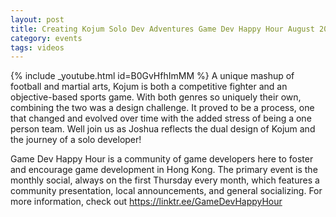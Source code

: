 ```yaml
---
layout: post
title: Creating Kojum Solo Dev Adventures Game Dev Happy Hour August 2023 Monthly
category: events
tags: videos
---
```


{% include _youtube.html id=B0GvHfhImMM %}
A unique mashup of football and martial arts, Kojum is both a competitive fighter and an objective-based sports game. With both genres so uniquely their own, combining the two was a design challenge. It proved to be a process, one that changed and evolved over time with the added stress of being a one person team. Well join us as Joshua reflects the dual design of Kojum and the journey of a solo developer!

Game Dev Happy Hour is a community of game developers here to foster and encourage game development in Hong Kong. The primary event is the monthly social, always on the first Thursday every month, which features a community presentation, local announcements, and general socializing. For more information, check out https://linktr.ee/GameDevHappyHour
